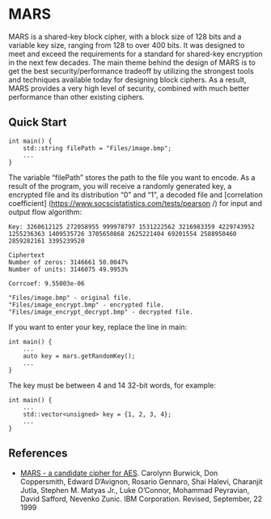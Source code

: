 # MARS

MARS is a shared-key block cipher, with a block size of 128 bits and a variable key size, ranging from 128 to over 400 bits. It was designed to meet and exceed the requirements for a standard for shared-key encryption in the next few decades. The main theme behind the design of MARS is to get the best security/performance tradeoff by utilizing the strongest tools and techniques available today for designing block ciphers. As a result, MARS provides a very high level of security, combined with much better performance than other existing ciphers.

## Quick Start

    int main() {
        std::string filePath = "Files/image.bmp";
        ...
    }

The variable “filePath” stores the path to the file you want to encode. As a result of the program, you will receive a randomly generated key, a encrypted file and its distribution “0” and “1”, a decoded file and [correlation coefficient] (https://www.socscistatistics.com/tests/pearson /) for input and output flow algorithm:

    Key: 3260612125 272058955 999978797 1531222562 3216983359 4229743952 1255236363 1409535726 3705650868 2625221404 69201554 2588950460 2859282161 3395239520

    Ciphertext
    Number of zeros: 3146661 50.0047%
    Number of units: 3146075 49.9953%

    Corrcoef: 9.55003e-06

    "Files/image.bmp" - original file.
    "Files/image_encrypt.bmp" - encrypted file.
    "Files/image_encrypt_decrypt.bmp" - decrypted file.


If you want to enter your key, replace the line in main:

    int main() {
        ...
        auto key = mars.getRandomKey();
        ...
    }

The key must be between 4 and 14 32-bit words, for example:

    int main() {
        ...
        std::vector<unsigned> key = {1, 2, 3, 4};
        ...
    }

## References
- [MARS - a candidate cipher for AES](http://citeseerx.ist.psu.edu/viewdoc/download?doi=10.1.1.35.5604&rep=rep1&type=pdf).
  Carolynn Burwick, Don Coppersmith, Edward D’Avignon, Rosario Gennaro, Shai Halevi, Charanjit Jutla, Stephen M. Matyas Jr., Luke O’Connor, Mohammad Peyravian, David Safford, Nevenko Zunic. IBM Corporation. Revised, September, 22 1999

